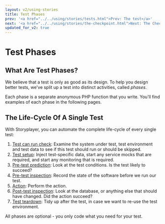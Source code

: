 ```yaml
---
layout: v2/using-stories
title: Test Phases
prev: '<a href="../../using/stories/tests.html">Prev: The test</a>'
next: '<a href="../../using/stories/the-checkpoint.html">Next: The Checkpoint</a>'
updated_for_v2: true
---
```


# Test Phases

## What Are Test Phases?

We believe that a test is only as good as its design. To help you design better tests, we've split up a test into distinct activities, called _phases_.

Each phase is a separate anonymous PHP function that you write. You'll find examples of each phase in the following pages.

## The Life-Cycle Of A Single Test

With Storyplayer, you can automate the complete life-cycle of every single test:

1. [Test can run check](test-can-run-check.html): Examine the system under test, test environment and test data to see if this test should run or should be skipped.
1. [Test setup](test-setup-teardown.html): Inject test-specific data, start any service mocks that are required, and start any monitoring that is required.
1. [Pre-test prediction](pre-test-prediction.html): Look at the test conditions. Is the test likely to succeed?
1. [Pre-test inspection](pre-test-inspection.html): Record the state of the software before we run our test.
1. [Action](action.html): Perform the action.
1. [Post-test inspection]([post-test-inspection.html): Look at the database, or anything else that should have changed. Did the action succeed?
1. [Test teardown](test-setup-teardown.html): Tidy up after the test, in case we want to re-use the test environment.

All phases are optional - you only code what you need for your test.